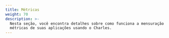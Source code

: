 ```yaml
---
title: Métricas
weight: 70
description: >-
  Nesta seção, você encontra detalhes sobre como funciona a mensuração de
  métricas de suas aplicações usando o Charles.
---
```



